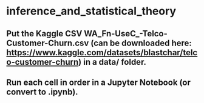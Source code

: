 # inference_and_statistical_theory
## Put the Kaggle CSV WA_Fn-UseC_-Telco-Customer-Churn.csv (can be downloaded here: https://www.kaggle.com/datasets/blastchar/telco-customer-churn) in a data/ folder.
## Run each cell in order in a Jupyter Notebook (or convert to .ipynb).
